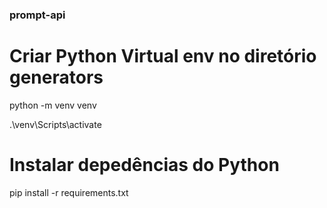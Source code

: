 ### prompt-api

# Criar Python Virtual env no diretório generators

python -m  venv venv

.\venv\Scripts\activate

# Instalar depedências do Python
pip install -r requirements.txt



